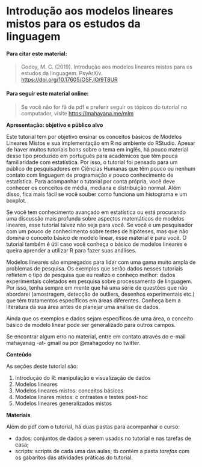 # Introdução aos modelos lineares mistos para os estudos da linguagem

#### Para citar este material:

> Godoy, M. C. (2019). Introdução aos modelos lineares mistos para os estudos da linguagem. PsyArXiv. https://doi.org/10.17605/OSF.IO/9T8UR

#### Para seguir este material online:

> Se você não for fã de pdf e preferir seguir os tópicos do tutorial no computador, visite <https://mahayana.me/mlm>

**Apresentação: objetivo e público alvo**

Este tutorial tem por objetivo ensinar os conceitos básicos de Modelos Lineares Mistos e sua implementação em R no ambiente do RStudio. Apesar de haver muitos tutoriais bons sobre o tema em inglês, há pouco material desse tipo produzido em português para acadêmicos que têm pouca familiaridade com estatística. Por isso, o tutorial foi pensado para um público de pesquisadores em Ciências Humanas que têm pouco ou nenhum contato com linguagem de programação e pouco conhecimento de estatística. Para acompanhar o tutorial por conta própria, você deve conhecer os conceitos de média, mediana e distribuição normal. Além disso, fica mais fácil se você souber como funciona um histograma e um boxplot.

Se você tem conhecimento avançado em estatística ou está procurando uma discussão mais profunda sobre aspectos matemáticos de modelos lineares, esse tutorial talvez não seja para você. Se você é um pesquisador com um pouco de conhecimento sobre testes de hipóteses, mas que não domina o conceito básico de modelo linear, esse material é para você. O tutorial também é útil caso você conheça o básico de modelos lineares e queira aprender a utilizar R para fazer suas análises.

Modelos lineares são empregados para lidar com uma gama muito ampla de problemas de pesquisa. Os exemplos que serão dados nesses tutoriais refletem o tipo de pesquisa que eu realizo e conheço melhor: dados experimentais coletados em pesquisa sobre processamento de linguagem. Por isso, tenha sempre em mente que há uma série de questões que não abordarei (amostragem, detecção de outliers, desenhos experimentais etc.) que têm tratamentos específicos em áreas diferentes. Conheça bem a literatura da sua área antes de planejar uma análise de dados.

Ainda que os exemplos e dados sejam específicos de uma área, o conceito básico de modelo linear pode ser generalizado para outros campos.

Se encontrar algum erro no material, entre em contato através do e-mail mahayanag -at- gmail ou por @mahagodoy no twitter.

**Conteúdo**

As seções deste tutorial são:

1. Introdução do R: manipulação e visualização de dados
2. Modelos lineares
3. Modelos lineares mistos: conceitos básicos
4. Modelos linares mistos: c	ontrastes e testes post-hoc
5. Modelos lineares generalizados mistos

**Materiais**

Além do pdf com o tutorial, há duas pastas para acompanhar o curso:

- dados: conjuntos de dados a serem usados no tutorial e nas tarefas de casa;
- scripts: scripts de cada uma das aulas; tb contém a pasta *tarefas* com os gabaritos das atividades práticas do tutorial.


